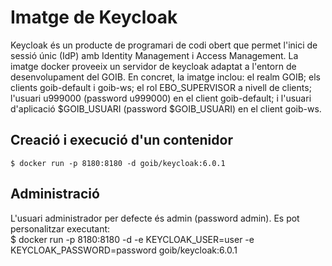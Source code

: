 # Imatge de Keycloak  
Keycloak és un producte de programari de codi obert que permet l'inici de sessió únic (IdP) amb Identity Management i Access Management. La imatge docker proveeix un servidor de keycloak adaptat a l'entorn de desenvolupament del GOIB. En concret, la imatge inclou: el realm GOIB; els clients goib-default i goib-ws; el rol EBO_SUPERVISOR a nivell de clients; l'usuari u999000 (password u999000) en el client goib-default; i l'usuari d'aplicació $GOIB_USUARI (password $GOIB_USUARI) en el client goib-ws.  

## Creació i execució d'un contenidor  
    $ docker run -p 8180:8180 -d goib/keycloak:6.0.1  

## Administració
L'usuari administrador per defecte és admin (password admin). Es pot personalitzar executant:  
    $ docker run -p 8180:8180 -d -e KEYCLOAK_USER=user -e KEYCLOAK_PASSWORD=password goib/keycloak:6.0.1

